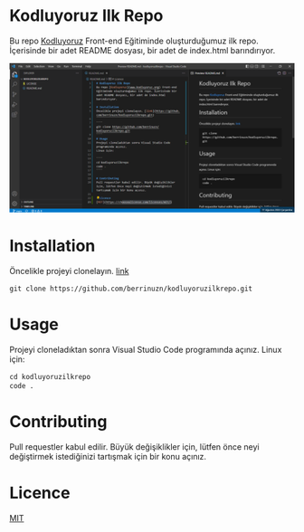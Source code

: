 # Kodluyoruz Ilk Repo
Bu repo [Kodluyoruz](https://www.kodluyoruz.org/) Front-end Eğitiminde oluşturduğumuz ilk repo. İçerisinde bir adet README dosyası, bir adet de index.html barındırıyor.

![Project](Project.png)

# Installation
Öncelikle projeyi clonelayın. [link](https://github.com/berrinuzn/kodluyoruzilkrepo.git)

````
git clone https://github.com/berrinuzn/kodluyoruzilkrepo.git
````
# Usage
Projeyi cloneladıktan sonra Visual Studio Code programında açınız.
Linux için:

````
cd kodluyoruzilkrepo
code .
````

# Contributing
Pull requestler kabul edilir. Büyük değişiklikler için, lütfen önce neyi değiştirmek istediğinizi tartışmak için bir konu açınız.

# Licence
[MIT](https://choosealicense.com/licenses/mit/)